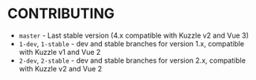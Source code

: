 # CONTRIBUTING

* `master` - Last stable version (4.x compatible with Kuzzle v2 and Vue 3)
* `1-dev`, `1-stable` - dev and stable branches for version 1.x, compatible with Kuzzle v1 and Vue 2
* `2-dev`, `2-stable` - dev and stable branches for version 2.x, compatible with Kuzzle v2 and Vue 2